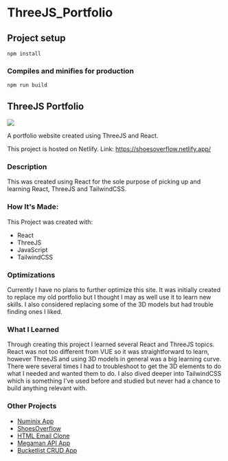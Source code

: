 # ThreeJS_Portfolio

## Project setup
```
npm install
```



### Compiles and minifies for production
```
npm run build
```


<h2>ThreeJS Portfolio</h2>


<img src="https://github.com/Markphilbert/threeJS_Portfolio/assets/84154978/af69aaf9-10a1-4f27-9bdb-e19d0c4dbb0d" >


A portfolio website created using ThreeJS and React.

This project is hosted on Netlify.
Link: https://shoesoverflow.netlify.app/

<h3>Description</h3>

This was created using React for the sole purpose of picking up and learning React, ThreeJS and TailwindCSS.

<h3>How It's Made:</h3>

This Project was created with: 
<ul>
<li>React</li>
<li>ThreeJS</li>
<li>JavaScript</li>
<li>TailwindCSS</li>
</ul>

<h3>Optimizations</h3>

Currently I have no plans to further optimize this site. It was initially created to replace my old portfolio but I thought I may as well use it to learn new skills. I also considered replacing some of the 3D models but had trouble finding ones I liked.  

<h3>What I Learned</h3>

Through creating this project I learned several React and ThreeJS topics. React was not too different from VUE so it was straightforward to learn, however ThreeJS and using 3D models in general was a big learning curve. There were several times I had to troubleshoot to get the 3D elements to do what I needed and wanted them to do. I also dived deeper into TailwindCSS which is something I've used before and studied but never had a chance to build anything relevant with.

<h3>Other Projects</h3>
<ul>
<li><a href="https://github.com/Markphilbert/numinix">Numinix App</a></li>
<li><a href="https://github.com/Markphilbert/ShoesOverflow">ShoesOverflow</a></li>
<li><a href="https://github.com/Markphilbert/HTML-Email">HTML Email Clone</a></li>
<li><a href="https://github.com/Markphilbert/megamanApiApp">Megaman API App</a></li>
<li><a href="https://github.com/Markphilbert/bucketlist">Bucketlist CRUD App</a></li>
</ul>
